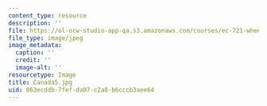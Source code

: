 ```yaml
---
content_type: resource
description: ''
file: https://ol-ocw-studio-app-qa.s3.amazonaws.com/courses/ec-721-wheelchair-design-in-developing-countries-spring-2009/063ecddb7fefda07c2a8b6cccb3aee64_Canada5.jpg
file_type: image/jpeg
image_metadata:
  caption: ''
  credit: ''
  image-alt: ''
resourcetype: Image
title: Canada5.jpg
uid: 063ecddb-7fef-da07-c2a8-b6cccb3aee64
---
```

